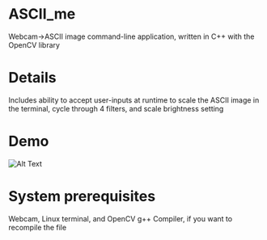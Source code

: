 # ASCII_me
Webcam->ASCII image command-line application, written in C++ with the OpenCV library

# Details
Includes ability to accept user-inputs at runtime to scale the ASCII image in the terminal, cycle through 4 filters, and scale brightness setting

# Demo
![Alt Text](https://github.com/sunnyjackson/ASCII_me/blob/master/ASCII_me_demo.gif)

# System prerequisites
Webcam, Linux terminal, and OpenCV
g++ Compiler, if you want to recompile the file
